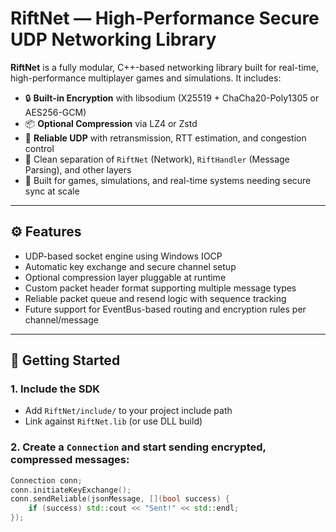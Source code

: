# RiftNet — High-Performance Secure UDP Networking Library

**RiftNet** is a fully modular, C++-based networking library built for real-time, high-performance multiplayer games and simulations. It includes:

- 🔒 **Built-in Encryption** with libsodium (X25519 + ChaCha20-Poly1305 or AES256-GCM)
- 📦 **Optional Compression** via LZ4 or Zstd
- 🔁 **Reliable UDP** with retransmission, RTT estimation, and congestion control
- 🧩 Clean separation of `RiftNet` (Network), `RiftHandler` (Message Parsing), and other layers
- 🧠 Built for games, simulations, and real-time systems needing secure sync at scale

---

## ⚙️ Features

- UDP-based socket engine using Windows IOCP
- Automatic key exchange and secure channel setup
- Optional compression layer pluggable at runtime
- Custom packet header format supporting multiple message types
- Reliable packet queue and resend logic with sequence tracking
- Future support for EventBus-based routing and encryption rules per channel/message

---

## 🚀 Getting Started

### 1. Include the SDK

- Add `RiftNet/include/` to your project include path
- Link against `RiftNet.lib` (or use DLL build)

### 2. Create a `Connection` and start sending encrypted, compressed messages:

```cpp
Connection conn;
conn.initiateKeyExchange();
conn.sendReliable(jsonMessage, [](bool success) {
    if (success) std::cout << "Sent!" << std::endl;
});
